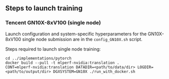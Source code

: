 ## Steps to launch training

### Tencent GN10X-8xV100 (single node)
Launch configuration and system-specific hyperparameters for the GN10X-8xV100
single node submission are in the `config_GN10X.sh` script.

Steps required to launch single node training:

```
cd ../implementations/pytorch
docker build --pull -t mlperf-nvidia:translation .
CONT=mlperf-nvidia:translation DATADIR=<path/to/data/dir> LOGDIR=<path/to/output/dir> DGXSYSTEM=GN10X ./run_with_docker.sh
```
